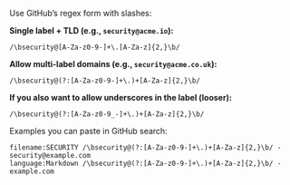 Use GitHub’s regex form with slashes:

**Single label + TLD (e.g., `security@acme.io`):**

```
/\bsecurity@[A-Za-z0-9-]+\.[A-Za-z]{2,}\b/
```

**Allow multi-label domains (e.g., `security@acme.co.uk`):**

```
/\bsecurity@(?:[A-Za-z0-9-]+\.)+[A-Za-z]{2,}\b/
```

**If you also want to allow underscores in the label (looser):**

```
/\bsecurity@(?:[A-Za-z0-9_-]+\.)+[A-Za-z]{2,}\b/
```

Examples you can paste in GitHub search:

```
filename:SECURITY /\bsecurity@(?:[A-Za-z0-9-]+\.)+[A-Za-z]{2,}\b/ -security@example.com
language:Markdown /\bsecurity@(?:[A-Za-z0-9-]+\.)+[A-Za-z]{2,}\b/ -example.com
```
